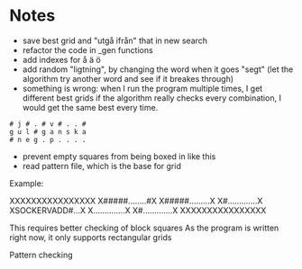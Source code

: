 # Notes
- save best grid and "utgå ifrån" that in new search
- refactor the code in _gen functions
- add indexes for å ä ö
- add random "ligtning", by changing the word when it goes "segt"
  (let the algorithm try another word and see if it breakes through)
- something is wrong: when I run the program multiple times, I get different best grids
  if the algorithm really checks every combination, I would get the same best every time.

```
# j # . # v # . . # 
g u l # g a n s k a 
# n e g . p . . . .
```

- prevent empty squares from being boxed in like this
- read pattern file, which is the base for grid

Example:

XXXXXXXXXXXXXXXX
X#####........#X
X#####.........X
X#.............X
XSOCKERVADD#...X
X..............X
X#.............X
XXXXXXXXXXXXXXXX

This requires better checking of block squares
As the program is written right now, it only supports rectangular grids

Pattern checking
